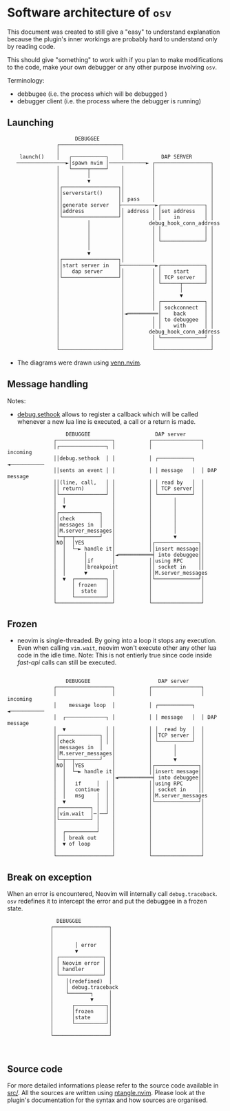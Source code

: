 Software architecture of `osv`
==============================

This document was created to still give a "easy" to
understand explanation because the plugin's inner workings
are probably hard to understand only by reading code.

This should give "something" to work with if you plan to
make modifications to the code, make your own debugger or
 any other purpose involving `osv`.

Terminology:

  *  debbugee (i.e. the process which will be debugged )
  *  debugger client (i.e. the process where the debugger is running)                                   

Launching
---------

```
                      DEBUGGEE              
                ┌────────────────────┐
                │                    │             
    launch()    │   ┌───────────┐    │            DAP SERVER
   ────────────────►│spawn nvim │────────────► ┌──────────────────┐
                │   └─────┬─────┘    │         │                  │
                │         │          │         │                  │
                │         ▼          │         │                  │
                │┌──────────────────┐│         │                  │
                ││serverstart()     ││         │                  │
                ││                  ││ pass    │                  │
                ││generate server   ├───────────►┌──────────────┐ │
                ││address           ││ address │ │set address   │ │
                │└──────────────────┘│         │ │    in        │ │
                │         │          │        debug_hook_conn_address
                │         │          │         │ │              │ │
                │         │          │         │ │              │ │
                │         │          │         │ └──────────────┘ │
                │         │          │         │                  │
                │         ▼          │         │                  │
                │┌──────────────────┐│         │                  │ 
                ││start server in   ├───────────►┌──────────────┐ │
                ││   dap server     ││         │ │    start     │ │
                │└──────────────────┘│         │ │ TCP server   │ │
                │                    │         │ └──────┬───────┘ │
                │                    │         │        │         │
                │                    │         │        ▼         │
                │                    │         │ ┌──────────────┐ │
                │                    │         │ │ sockconnect  │ │
                │                    │◄══════════│    back      │ │
                │                    │         │ │ to debuggee  │ │
                │                    │         │ │    with      │ │
                │                    │        debug_hook_conn_address
                │                    │         │ └──────────────┘ │
                │                    │         │                  │
                └────────────────────┘         └──────────────────┘
```

* The diagrams were drawn using [venn.nvim](https://github.com/jbyuki/venn.nvim).

Message handling
----------------

Notes:

  * [debug.sethook](https://www.lua.org/pil/23.2.html) allows to register a callback which will be called whenever a new lua line is executed, a call or a return is made.

```
                   DEBUGGEE                     DAP server
               ┌──────────────────┐           ┌────────────────┐
               │┌───────────────┐ │           │                │ incoming
               ││debug.sethook  │ │           │ ┌───────────┐ ◄───────────
               ││sents an event │ │           │ │ message   │  │ DAP message
               ││(line, call,   │ │           │ │ read by   │  │
               ││ return)       │ │           │ │ TCP server│  │
               │└───────────────┘ │           │ └───────────┘  │
               │  │               │           │       │        │
               │  ▼               │           │       │        │
               │┌─────────────┐   │           │       │        │
               ││check        │   │           │       │        │
               ││messages in  │   │           │       │        │
               ││M.server_messages│           │       │        │
               │└─┬──┬────────┘   │           │       ▼        │
               │NO│  │YES         │           │┌──────────────┐│
               │  │  └─► handle it│           ││insert message││
               │  │      │        │◄═══════════╡ into debuggee││
               │  │      │if      │           ││using RPC     ││
               │  │      │breakpoint          ││ socket in    ││
               │  │      ▼        │           ││M.server_messages
               │  ▼  ┌──────────┐ │           │└──────────────┘│
               │     │ frozen   │ │           │                │
               │     │  state   │ │           │                │
               │     └──────────┘ │           │                │
               └──────────────────┘           └────────────────┘

```

Frozen
------

* neovim is single-threaded.  By going into a loop
it stops any execution. Even when calling `vim.wait`,
neovim won't execute other any other lua code in the
idle time. Note: This is not entierly true since code
inside _fast-api_ calls can still be executed.

```

                   DEBUGGEE                      DAP server
               ┌──────────────────┐           ┌────────────────┐
               │                  │           │                │ incoming
               │    message loop  │           │ ┌───────────┐ ◄───────────
               │  ┌─────────────┐ │           │ │ message   │  │ DAP message
               │  ▼             │ │           │ │  read by  │  │
               │┌─────────────┐ │ │           │ │TCP server │  │
               ││check        │ │ │           │ └───────────┘  │
               ││messages in  │   │           │       │        │
               ││M.server_messages│           │       │        │
               │└─┬──┬────────┘   │           │       ▼        │
               │NO│  │YES         │           │┌──────────────┐│
               │  │  └─► handle it│           ││insert message││
               │  │               │◄═══════════╡ into debuggee││
               │  │   if     │  │ │           ││using RPC     ││
               │  │   continue  │ │           ││ socket in    ││
               │  │   msg    │  │ │           ││M.server_messages
               │  ▼          │  │ │           │└──────────────┘│
               │┌──────────┐ │  │ │           │                │
               ││vim.wait  │─│──┘ │           │                │
               │└──────────┘ │    │           │                │
               │             │    │           │                │
               │  ┌──────────┘    │           │                │
               │  │ break out     │           │                │
               │  ▼ of loop       │           │                │
               │                  │           │                │
               └──────────────────┘           └────────────────┘
```

Break on exception
------------------


When an error is encountered, Neovim will internally call `debug.traceback`. `osv` redefines it to intercept the error and put the debuggee in a frozen state.

```
                DEBUGGEE
              ┌──────────────────┐
              │                  │
              │                  │
              │       │ error    │
              │       ▼          │
              │ ┌──────────────┐ │
              │ │ Neovim error │ │
              │ │ handler      │ │
              │ └──────────────┘ │
              │    │(redefined)  │
              │    │ debug.traceback
              │    └───────┐     │
              │            ▼     │
              │      ┌──────────┐│
              │      │frozen    ││
              │      │state     ││
              │      └──────────┘│
              │                  │
              └──────────────────┘

             
```




Source code
-----------

For more detailed informations please refer to the source
code available in [src/](https://github.com/jbyuki/one-small-step-for-vimkind/tree/main/src). All the sources are written using [ntangle.nvim](https://github.com/jbyuki/ntangle.nvim). Please look at the plugin's documentation for the syntax and how sources are organised.
